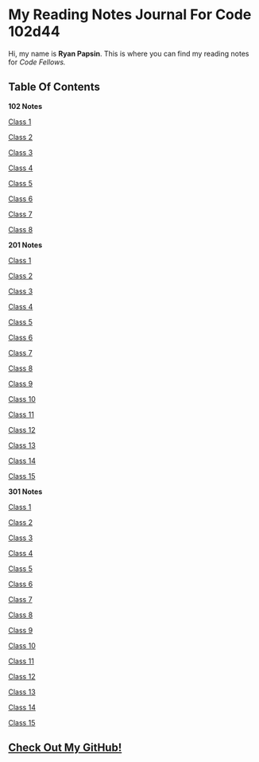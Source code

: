 # My Reading Notes Journal For Code 102d44

Hi, my name is **Ryan Papsin**. This is where you can find my reading notes for *Code Fellows.*

## Table Of Contents ##

**102 Notes**

[Class 1](/102/102%20Class%201%20Notes.md)

[Class 2](/102/102%20Class%202%20Notes.md)  

[Class 3](/102/102%20Class%203%20Notes.md)

[Class 4](/102/102%20Class%204%20Notes.md)

[Class 5](/102/102%20Class%205%20Notes.md)

[Class 6](/102/102%20Class%206%20Notes.md)

[Class 7](/102/102%20Class%207%20Notes.md)

[Class 8](/102/102%20Class%208%20Notes.md)

**201 Notes**

[Class 1](/201/201%20Class%201%20Notes.md)

[Class 2](/201/201%20Class%202%20Notes.md)

[Class 3](/201/201%20Class%203%20Notes.md)

[Class 4](/201/201%20Class%204%20Notes.md)

[Class 5](/201/201%20Class%205%20Notes.md)

[Class 6](/201/201%20Class%206%20Notes.md)

[Class 7](/201/201%20Class%207%20Notes.md)

[Class 8](/201/201%20Class%208%20Notes.md)

[Class 9](/201/201%20Class%209%20Notes.md)

[Class 10](/201/201%20Class%2010%20Notes.md)

[Class 11](/201/201%20Class%2011%20Notes.md)

[Class 12](/201/201%20Class%2012%20Notes.md)

[Class 13](/201/201%20Class%2013%20Notes.md)

[Class 14](/201/201%20Class%2014%20Notes.md)

[Class 15](/201/201%20Class%2015%20Notes.md)

**301 Notes**

[Class 1](/301/301%20Class%201%20Notes.md)

[Class 2](/301/301%20Class%202%20Notes.md)

[Class 3](/301/301%20Class%203%20Notes.md)

[Class 4](/301/301%20Class%204%20Notes.md)

[Class 5](/301/301%20Class%205%20Notes.md)

[Class 6](/301/301%20Class%206%20Notes.md)

[Class 7](/301/301%20Class%207%20Notes.md)

[Class 8](/301/301%20Class%208%20Notes.md)

[Class 9](/301/301%20Class%209%20Notes.md)

[Class 10](/301/301%20Class%2010%20Notes.md)

[Class 11](/301/301%20Class%2011%20Notes.md)

[Class 12](/301/301%20Class%2012%20Notes.md)

[Class 13](/301/301%20Class%2013%20Notes.md)

[Class 14](/301/301%20Class%2014%20Notes.md)

[Class 15](/301/301%20Class%2015%20Notes.md)

## [Check Out My GitHub!](https://github.com/rpap75) ##
